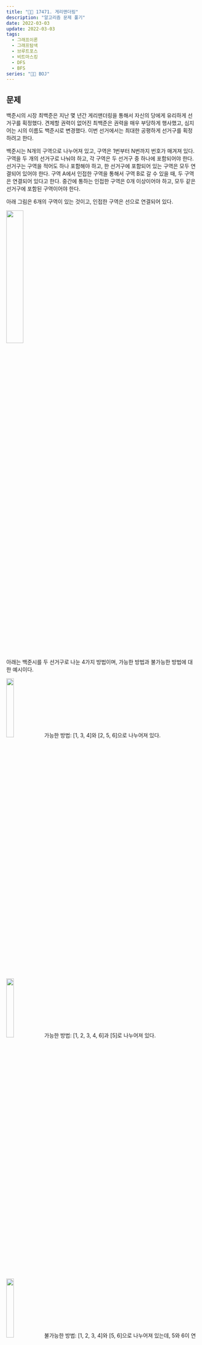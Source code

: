 ```yaml
---
title: "👩‍💻 17471. 게리맨더링"
description: "알고리즘 문제 풀기"
date: 2022-03-03
update: 2022-03-03
tags:
  - 그래프이론
  - 그래프탐색
  - 브루트포스
  - 비트마스킹
  - DFS
  - BFS
series: "👩‍💻 BOJ"
---
```


## 문제

백준시의 시장 최백준은 지난 몇 년간 게리맨더링을 통해서 자신의 당에게 유리하게 선거구를 획정했다. 견제할 권력이 없어진 최백준은 권력을 매우 부당하게 행사했고, 심지어는 시의 이름도 백준시로 변경했다. 이번 선거에서는 최대한 공평하게 선거구를 획정하려고 한다.

백준시는 N개의 구역으로 나누어져 있고, 구역은 1번부터 N번까지 번호가 매겨져 있다. 구역을 두 개의 선거구로 나눠야 하고, 각 구역은 두 선거구 중 하나에 포함되어야 한다. 선거구는 구역을 적어도 하나 포함해야 하고, 한 선거구에 포함되어 있는 구역은 모두 연결되어 있어야 한다. 구역 A에서 인접한 구역을 통해서 구역 B로 갈 수 있을 때, 두 구역은 연결되어 있다고 한다. 중간에 통하는 인접한 구역은 0개 이상이어야 하고, 모두 같은 선거구에 포함된 구역이어야 한다.

아래 그림은 6개의 구역이 있는 것이고, 인접한 구역은 선으로 연결되어 있다.

<img src="https://upload.acmicpc.net/08218f4c-2653-4861-a4c1-e7ce808f3a85/-/preview/" width="30%">

아래는 백준시를 두 선거구로 나눈 4가지 방법이며, 가능한 방법과 불가능한 방법에 대한 예시이다.

<img src="https://upload.acmicpc.net/b82fcf21-6f4c-4797-bda6-215e14099d19/-/preview/" width="20%">가능한 방법: [1, 3, 4]와 [2, 5, 6]으로 나누어져 있다.

<img src="https://upload.acmicpc.net/32947e26-4ec4-4b20-99f1-106d8386683d/-/preview/" width="20%">가능한 방법: [1, 2, 3, 4, 6]과 [5]로 나누어져 있다.

<img src="https://upload.acmicpc.net/f5dd6143-c013-46d3-ba4c-dadc48bdf5bc/-/preview/" width="20%">불가능한 방법: [1, 2, 3, 4]와 [5, 6]으로 나누어져 있는데, 5와 6이 연결되어 있지 않다.

<img src="https://upload.acmicpc.net/548b1153-84de-4b85-9697-2561b019a02b/-/preview/" width="20%">불가능한 방법: 각 선거구는 적어도 하나의 구역을 포함해야 한다.

공평하게 선거구를 나누기 위해 두 선거구에 포함된 인구의 차이를 최소로 하려고 한다. 백준시의 정보가 주어졌을 때, 인구 차이의 최솟값을 구해보자.

### 입력
- 첫째 줄에 구역의 개수 N이 주어진다. 둘째 줄에 구역의 인구가 1번 구역부터 N번 구역까지 순서대로 주어진다. 인구는 공백으로 구분되어져 있다.
- 셋째 줄부터 N개의 줄에 각 구역과 인접한 구역의 정보가 주어진다. 각 정보의 첫 번째 정수는 그 구역과 인접한 구역의 수이고, 이후 인접한 구역의 번호가 주어진다. 모든 값은 정수로 구분되어져 있다.
- 구역 A가 구역 B와 인접하면 구역 B도 구역 A와 인접하다. 인접한 구역이 없을 수도 있다.

### 출력
- 첫째 줄에 백준시를 두 선거구로 나누었을 때, 두 선거구의 인구 차이의 최솟값을 출력한다. 두 선거구로 나눌 수 없는 경우에는 -1을 출력한다.

### 📍 **Logic**

```java
class Dosi {
    ArrayList<Integer>[] dosi;
    int[] population;
    int[] area;
    boolean[] visited;
    int size;
    int answer = Integer.MAX_VALUE;
}
```

- 선거구의 정보를 담당하는 클래스이다.

```java
public int searchDivision();
```

- 선거구 분할 메소드를 호출하고, 최솟값을 비교해 최종적으로 출력해야 할 값을 반환하는 함수이다.

```java
private void dfs(int n);
```

- 재귀적으로 호출되면서, 모든 선거구 분할법을 DFS방식으로 완전 탐색하며 선거구가 2개로 분할 가능한 경우에만 인구수 차이를 계속 업데이트하는 메소드이다.

```java
private void bfs(int idx, int areaN);
```

- 선거구 분할 후, 방문여부를 업데이트하기 위해 BFS 방식으로 수행되는 메소드이다.

### 📄 **CODE**

<details>
  <summary>코드 보기/접기💫</summary>
    <div markdown="1">

	import java.io.BufferedReader;
    import java.io.IOException;
    import java.io.InputStreamReader;
    import java.util.*;

    class Dosi {
        ArrayList<Integer>[] dosi;
        int[] population;
        int[] area;
        boolean[] visited;
        int size;
        int answer = Integer.MAX_VALUE;

        public Dosi(int N) {
            dosi = new ArrayList[N+1];
            for (int i = 1; i <= N; i++) {
                dosi[i] = new ArrayList<>();
            }
            area = new int[N + 1];
            size = N;
        }

        public int searchDivision() {
            dfs(1);
            if (answer == Integer.MAX_VALUE) return -1;
            return answer;
        }

        private void dfs(int n) {
            if (n == size + 1) {
                int pop1=0, pop2=0;
                for (int i = 1; i <= size; i++) {
                    if (area[i] == 1) pop1 += population[i-1];
                    else pop2 += population[i-1];
                }

                visited = new boolean[size + 1];
                int cnt = 0;
                for (int i = 1; i <= size; i++) {
                    if (!visited[i]) {
                        bfs(i, area[i]);
                        cnt++;
                    }
                }

                if (cnt == 2) answer = Math.min(answer, Math.abs(pop1 - pop2));
                return;
            }
            area[n] = 1;
            dfs(n + 1);
            area[n] = 2;
            dfs(n + 1);
        }

        private void bfs(int idx, int areaN) {
            Queue<Integer> q = new LinkedList<>();
            visited[idx] = true;
            q.add(idx);

            while (!q.isEmpty()) {
                int now = q.poll();

                for(int i = 0; i < dosi[now].size(); i++) {
                    int next = dosi[now].get(i);
                    if(area[next] == areaN && !visited[next]) {
                        q.add(next);
                        visited[next] = true;
                    }
                }
            }
        }
    }

    public class Main {
        public static void main(String[] args) throws IOException {
            BufferedReader br = new BufferedReader(new InputStreamReader(System.in));
            int N = Integer.parseInt(br.readLine());
            String[] line;

            Dosi d = new Dosi(N);
            d.population = Arrays.stream(br.readLine().split(" ")).mapToInt(Integer::parseInt).toArray();

            for (int i = 0; i < N; i++) {
                line = br.readLine().split(" ");
                for (int j = 0; j < Integer.parseInt(line[0]); j++) {
                    d.dosi[i+1].add(Integer.parseInt(line[j+1]));
                }
            }

            System.out.println(d.searchDivision());

            br.close();
        }
    }
  	</div>
</details>

### ✏️ **Review**
- 대략적으로 구상한 방법은,
  - 분할이 가능한 방법으로 선거구를 두 개로 분할
  - 분할한 경우 중, 인구 차이를 계속 업데이트하는 방식으로 가장 최소가 되는 분할법을 탐색
- 그런데 어떻게 선거구를 분할해야하는가가 고민이었다. 그래서 게시판에서 "0번 구역이 포함된 선거구 vs 0번 구역이 포함되지 않은 선거구" 라는 아이디어를 발견해 생각해보았다.
  - 역시나 구현에서 막혀 아래 블로그를 참고했다...
- 매번 문제를 시작할 때 어떻게 하면 깔끔하게 입력을 받아 저장할 수 있을까를 고민하는데, 이번에는 좀 새로운 문법을 사용해보았다. 
  - `String[] tokens` 에 `split(" ")` 한 결과를 매번 담았다가 정수로 파싱하여 다시 저장했는데, 이번엔 문자열 한 줄을 받아 공백 기준으로 나누면서 바로 정수형 배열에 저장하는 방식을 사용해보았다.

### 📕 출처
Baekjoon : https://www.acmicpc.net/problem/17471

### 참고
https://moonsbeen.tistory.com/254